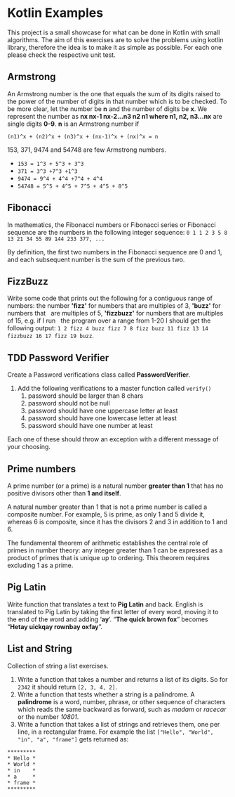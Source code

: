 # Kotlin Examples
This project is a small showcase for what can be done in Kotlin with small algorithms.
The aim of this exercises are to solve the problems using kotlin library, therefore the idea is to make it as simple as possible.
For each one please check the respective unit test.

## Armstrong
An Armstrong number is the one that equals the sum of its digits raised to the power of the number of digits in that number which is to be checked. To be more clear, let the number be __n__ and the number of digits be __x__. We represent the number as __nx nx-1 nx-2...n3 n2 n1 where n1, n2, n3...nx__ are single digits __0-9__. __n__ is an Armstrong number if

`(n1)^x + (n2)^x + (n3)^x + (nx-1)^x + (nx)^x = n`

153, 371, 9474 and 54748 are few Armstrong numbers.

* `153 = 1^3 + 5^3 + 3^3`
* `371 = 3^3 +7^3 +1^3`
* `9474 = 9^4 + 4^4 +7^4 + 4^4`
* `54748 = 5^5 + 4^5 + 7^5 + 4^5 + 8^5`

## Fibonacci
In mathematics, the Fibonacci numbers or Fibonacci series or Fibonacci sequence are the numbers in the following integer sequence:
`0 1 1 2 3 5 8 13 21 34 55 89 144 233 377, ...`

By definition, the first two numbers in the Fibonacci sequence are 0 and 1, and each subsequent number is the sum of the previous two.

## FizzBuzz
Write some code that prints out the following for a contiguous range of numbers:
the number **'fizz'** for numbers that are multiples of 3, **'buzz'** for numbers that   are multiples of 5, **'fizzbuzz'** for numbers that are multiples of 15, e.g. if I run   the program over a range from 1-20 I should get the following output: `1 2 fizz 4 buzz fizz 7 8 fizz buzz 11 fizz 13 14 fizzbuzz 16 17 fizz 19 buzz`.

## TDD Password Verifier
Create a Password verifications class called __PasswordVerifier__.

1. Add the following verifications to a master function called `verify()`
    1. password should be larger than 8 chars
    2. password should not be null
    3. password should have one uppercase letter at least
    4. password should have one lowercase letter at least
    5. password should have one number at least

Each one of these should throw an exception with a different message of your choosing.

## Prime numbers
A prime number (or a prime) is a natural number __greater than 1__ that has no positive divisors other than __1 and itself__.

A natural number greater than 1 that is not a prime number is called a composite number.
For example, 5 is prime, as only 1 and 5 divide it, whereas 6 is composite, since it has the divisors 2 and 3 in addition to 1 and 6.

The fundamental theorem of arithmetic establishes the central role of primes in number theory: any integer greater than 1 can be expressed as a product of primes that is unique up to ordering. This theorem requires excluding 1 as a prime.

## Pig Latin
Write function that translates a text to __Pig Latin__ and back. English is translated to Pig Latin by taking the first letter of every word, moving it to the end of the word and adding ‘__ay__’. “__The quick brown fox__” becomes “__Hetay uickqay rownbay oxfay__”.

## List and String
Collection of string a list exercises.

1. Write a function that takes a number and returns a list of its digits. So for `2342` it should return `[2, 3, 4, 2]`.
2. Write a function that tests whether a string is a palindrome.
A __palindrome__ is a word, number, phrase, or other sequence of characters which reads the same backward as forward, such as _madam_ or _racecar_ or the number _10801_.
3. Write a function that takes a list of strings and retrieves them, one per line, in a rectangular frame. For example the list `["Hello", "World", "in", "a", "frame"]` gets returned as:
```
*********
* Hello *
* World *
* in    *
* a     *
* frame *
*********
```
